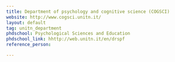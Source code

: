 ```yaml
---
title: Department of psychology and cognitive science (COGSCI)
website: http://www.cogsci.unitn.it/
layout: default
tag: unitn_department
phdschool: Psychological Sciences and Education
phdschool_link: hhttp://web.unitn.it/en/drspf
reference_person: 

---
```

